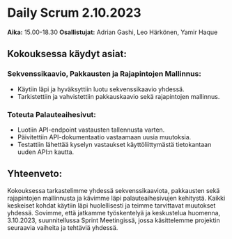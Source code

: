 # Daily Scrum 2.10.2023

**Aika:** 15.00-18.30 
**Osallistujat:** Adrian Gashi, Leo Härkönen, Yamir Haque

## Kokouksessa käydyt asiat:

### Sekvenssikaavio, Pakkausten ja Rajapintojen Mallinnus:
- Käytiin läpi ja hyväksyttiin luotu sekvenssikaavio yhdessä.
- Tarkistettiin ja vahvistettiin pakkauskaavio sekä rajapintojen mallinnus.

### Toteuta Palauteaihesivut:
- Luotiin API-endpoint vastausten tallennusta varten.
- Päivitettiin API-dokumentaatio vastaamaan uusia muutoksia.
- Testattiin lähettää kyselyn vastaukset käyttöliittymästä tietokantaan uuden API:n kautta.

## Yhteenveto:
Kokouksessa tarkastelimme yhdessä sekvenssikaaviota, pakkausten sekä rajapintojen mallinnusta ja kävimme läpi palauteaihesivujen kehitystä. Kaikki keskeiset kohdat käytiin läpi huolellisesti ja teimme tarvittavat muutokset yhdessä. Sovimme, että jatkamme työskentelyä ja keskustelua huomenna, 3.10.2023, suunnitellussa Sprint Meetingissä, jossa käsittelemme projektin seuraavia vaiheita ja tehtäviä yhdessä.

